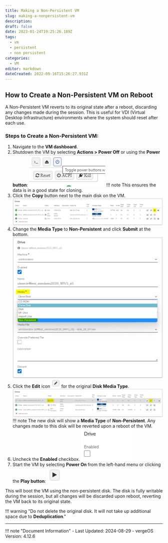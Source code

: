 ```yaml
---
title: Making a Non-Persistent VM
slug: making-a-nonpersistent-vm
description: 
draft: false
date: 2023-01-24T19:25:26.189Z
tags:
  - vm
  - persistent
  - non persistent
categories:
  - VM
editor: markdown
dateCreated: 2022-09-16T15:26:27.931Z
---
```


## How to Create a Non-Persistent VM on Reboot

A Non-Persistent VM reverts to its original state after a reboot, discarding any changes made during the session. This is useful for VDI (Virtual Desktop Infrastructure) environments where the system should reset after each use.

### Steps to Create a Non-Persistent VM:

1. Navigate to the **VM dashboard**.
2. Shutdown the VM by selecting **Actions > Power Off** or using the **Power button**:
   ![nonpersistentvm-img1.png](/docs/public/nonpersistentvm-img1.png)
   !!! note
       This ensures the data is in a good state for cloning.
3. Click the **Copy** button next to the main disk on the VM.
   ![nonpersistent-2.png](/docs/public/nonpersistent-2.png)
4. Change the **Media Type** to **Non-Persistent** and click **Submit** at the bottom.
   ![nonpersistent-3.png](/docs/public/nonpersistent-3.png)
5. Click the **Edit** icon ![editiconpencil.png](/docs/public/editiconpencil.png) for the original **Disk Media Type**.
   ![nonpersistent-4.png](/docs/public/nonpersistent-4.png)
   !!! note
       The new disk will show a **Media Type** of **Non-Persistent**. Any changes made to this disk will be reverted upon a reboot of the VM.
6. Uncheck the **Enabled** checkbox.
   ![nonpersistentvm-img5.png](/docs/public/nonpersistentvm-img5.png)
7. Start the VM by selecting **Power On** from the left-hand menu or clicking the **Play button**:
   ![nonpersistent-5.png](/docs/public/nonpersistent-5.png)

This will boot the VM using the non-persistent disk. The disk is fully writable during the session, but all changes will be discarded upon reboot, reverting the VM back to its original state. 

!!! warning "Do not delete the original disk. It will not take up additional space due to **Deduplication**."

---

!!! note "Document Information"
    - Last Updated: 2024-08-29
    - vergeOS Version: 4.12.6
